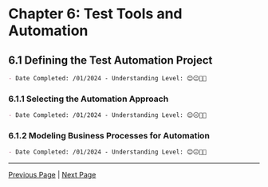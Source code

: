 # Chapter 6: Test Tools and Automation

## 6.1 Defining the Test Automation Project

```markdown
- Date Completed: /01/2024 - Understanding Level: 😊😐🤢🤮
```

### 6.1.1 Selecting the Automation Approach

```markdown
- Date Completed: /01/2024 - Understanding Level: 😊😐🤢🤮
```

### 6.1.2 Modeling Business Processes for Automation

```markdown
- Date Completed: /01/2024 - Understanding Level: 😊😐🤢🤮
```

---

[Previous Page](../5-reviews/5.2-using-checklists-in-reviews.md) | [Next Page](6.2-specific-test-tools.md)
